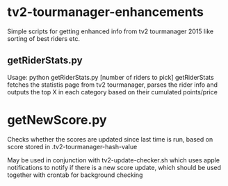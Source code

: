 # tv2-tourmanager-enhancements
Simple scripts for getting enhanced info from tv2 tourmanager 2015 like sorting of best riders etc.

## getRiderStats.py
Usage: python getRiderStats.py [number of riders to pick]
getRiderStats fetches the statistis page from tv2 tourmanager, parses the rider info and outputs the top X in each category based on their cumulated points/price

# getNewScore.py
Checks whether the scores are updated since last time is run, based on score stored in .tv2-tourmanager-hash-value

May be used in conjunction with tv2-update-checker.sh which uses apple notifications to notify if there is a new score update, which should be used together with crontab for background checking
